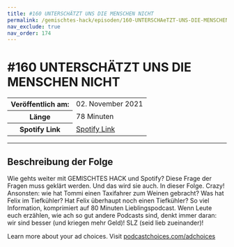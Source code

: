```yaml
---
title: #160 UNTERSCHÄTZT UNS DIE MENSCHEN NICHT
permalink: /gemischtes-hack/episoden/160-UNTERSCHAeTZT-UNS-DIE-MENSCHEN-NICHT
nav_exclude: true
nav_order: 174
---
```


# #160 UNTERSCHÄTZT UNS DIE MENSCHEN NICHT
<table class="resp-table dcf-table dcf-table-responsive dcf-table-bordered dcf-table-striped dcf-w-100%">
                    <tbody>
                        <tr>
                            <th scope="row">Veröffentlich am:</th>
                            <td data-label="Veröffentlich am:">02. November 2021</td>
                        </tr>
                        <tr>
                            <th scope="row">Länge </th>
                            <td data-label="Länge ">78 Minuten</td>
                        </tr><tr>
                                <th scope="row">Spotify Link</th>
                                <td data-label="Spotify Link"><a href="https://open.spotify.com/episode/4iLzG8ZdB3NDorBbCiCc2e">Spotify Link</a></td>
                            </tr></tbody>
                </table>

***

## Beschreibung der Folge

<div>
<p>Wie gehts weiter mit GEMISCHTES HACK und Spotify? Diese Frage der Fragen muss geklärt werden. Und das wird sie auch. In dieser Folge. Crazy! Ansonsten: wie hat Tommi einen Taxifahrer zum Weinen gebracht? Was hat Felix im Tiefkühler? Hat Felix überhaupt noch einen Tiefkühler? So viel Information, komprimiert auf 80 Minuten Lieblingspodcast. Wenn Leute euch erzählen, wie ach so gut andere Podcasts sind, denkt immer daran: wir sind besser (und kriegen mehr Geld)! SLZ (seid lieb zueinander)!</p><p> </p><p>Learn more about your ad choices. Visit <a href="https://podcastchoices.com/adchoices">podcastchoices.com/adchoices</a></p>  
</div>

